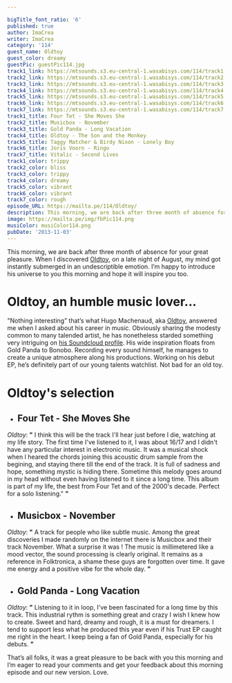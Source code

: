 ```yaml
---

bigTitle_font_ratio: '6'
published: true
author: ImaCrea
writer: ImaCrea
category: '114'
guest_name: Oldtoy
guest_color: dreamy
guestPic: guestPic114.jpg
track1_link: https://mtsounds.s3.eu-central-1.wasabisys.com/114/track1.mp3
track2_link: https://mtsounds.s3.eu-central-1.wasabisys.com/114/track2.mp3
track3_link: https://mtsounds.s3.eu-central-1.wasabisys.com/114/track3.mp3
track4_link: https://mtsounds.s3.eu-central-1.wasabisys.com/114/track4.mp3
track5_link: https://mtsounds.s3.eu-central-1.wasabisys.com/114/track5.mp3
track6_link: https://mtsounds.s3.eu-central-1.wasabisys.com/114/track6.mp3
track7_link: https://mtsounds.s3.eu-central-1.wasabisys.com/114/track7.mp3
track1_title: Four Tet - She Moves She
track2_title: Musicbox - November
track3_title: Gold Panda - Long Vacation
track4_title: Oldtoy - The Son and the Monkey
track5_title: Taggy Matcher & Birdy Nixon - Lonely Boy
track6_title: Joris Voorn - Ringo
track7_title: Vitalic - Second Lives
track1_color: trippy
track2_color: bliss
track3_color: trippy
track4_color: dreamy
track5_color: vibrant
track6_color: vibrant
track7_color: rough
episode_URL: https://mailta.pe/114/Oldtoy/
description: This morning, we are back after three month of absence for your great pleasure.  When I discovered Oldtoy, on a late night of August, my mind got instantly submerged in an undescriptible emotion. I’m happy to introduce his universe to you this morning and hope it will inspire you too.
image: https://mailta.pe/img/fbPic114.png
musiColor: musiColor114.png
pubDate: '2013-11-03'
---
```

This morning, we are back after three month of absence for your great pleasure.  When I discovered [Oldtoy](https://www.facebook.com/pages/Oldtoy/178600688976243), on a late night of August, my mind got instantly submerged in an undescriptible emotion. I’m happy to introduce his universe to you this morning and hope it will inspire you too.

# Oldtoy, an humble music lover...

"Nothing interesting” that’s what Hugo Machenaud, aka [Oldtoy](https://www.facebook.com/pages/Oldtoy/178600688976243),  answered me when I asked about his career in music. Obviously sharing the modesty common to many talended artist, he has nonetheless starded something very intriguing on [his Soundcloud profile](https://soundcloud.com/oldtoy). His wide inspiration floats from Gold Panda to Bonobo. Recording every sound himself, he manages to create a unique atmosphere along his productions. Working on his debut EP, he’s definitely part of our young talents watchlist. Not bad for an old toy.


# Oldtoy's selection

+ ## Four Tet - She Moves She
_Oldtoy_: **"** I think this will be the track I'll hear just before I die, watching at my life story. The first time I've listened to it, I was about 16/17 and I didn't have any particular interest in electronic music. It was a musical shock when I heared the chords joining this acoustic drum sample from the begining, and staying there till the end of the track. It is full of sadness and hope, something mystic is hiding there. Sometime this melody goes around in my head without even having listened to it since a long time. This album is part of my life, the best from Four Tet and of the 2000's decade. Perfect for a solo listening." **"** 

+ ## Musicbox - November
_Oldtoy_: **"** A track for people who like subtle music. Among the great discoveries I made randomly on the internet there is Musicbox and their track November. What a surprise it was ! The music is millimetered like a mood vector, the sound processing is clearly original. It remains as a reference in Folktronica, a shame these guys are forgotten over time. It gave me energy and a positive vibe for the whole day. **"** 

+ ## Gold Panda - Long Vacation
_Oldtoy_: **"** Listening to it in loop, I've been fascinated for a long time by this track. This industrial rythm is something great and crazy I wish I knew how to create. Sweet and hard, dreamy and rough, it is a must for dreamers. I tend to support less what he produced this year even if his Trust EP caught me right in the heart. I keep being a fan of Gold Panda, especially for his debuts. **"** 


That’s all folks, it was a great pleasure to be back with you this morning and I’m eager to read your comments and get your feedback about this morning episode and our new version. Love.
